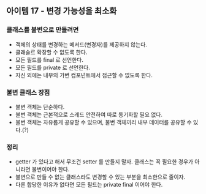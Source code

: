 ## 아이템 17 - 변경 가능성을 최소화

### 클래스를 불변으로 만들려면

- 객체의 상태를 변경하는 메서드(변경자)를 제공하지 않는다.
- 클래슬르 확장할 수 없도록 한다.
- 모든 필드를 final 로 선언한다.
- 모든 필드를 private 로 선언한다.
- 자신 외에는 내부의 가변 컴포넌트에서 접근할 수 없도록 한다.

### 불변 클래스 장점

- 불변 객체는 단순하다.
- 불변 객체는 근본적으로 스레드 안전하여 따로 동기화할 필요 없다. 
- 불변 객체는 자유롭게 공유할 수 있으며, 불변 객체끼리 내부 데이터를 공유할 수 있다.(?)

### 정리

- getter 가 있다고 해서 무조건 setter 를 만들지 말자. 클래스는 꼭 필요한 경우가 아니라면 불변이어야 한다.
- 불변으로 만들 수 없는 클래스라도 변경할 수 있는 부분을 최소한으로 줄이자.
- 다른 합당한 이유가 없다면 모든 필드는 private final 이어야 한다.